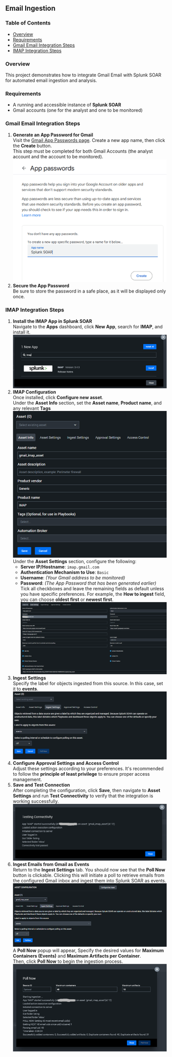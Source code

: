 ## Email Ingestion 
### Table of Contents
- [Overview](#overview)  
- [Requirements](#requirements)  
- [Gmail Email Integration Steps](#gmail-email-integration-steps)
- [IMAP Integration Steps](#imap-integration-steps) 

### Overview
This project demonstrates how to integrate Gmail Email with Splunk SOAR for automated email ingestion and analysis.  

### Requirements
- A running and accessible instance of **Splunk SOAR**
- Gmail accounts (one for the analyst and one to be monitored)

### Gmail Email Integration Steps
1. **Generate an App Password for Gmail**  
   Visit the [Gmail App Passwords page](https://myaccount.google.com/apppasswords). Create a new app name, then click the **Create** button.  
   This step must be completed for both Gmail Accounts (the analyst account and the account to be monitored).  
   ![App Passwords](images/app-passwords.png)  
3. **Secure the App Password**  
   Be sure to store the password in a safe place, as it will be displayed only once.  

### IMAP Integration Steps  
1. **Install the IMAP App in Splunk SOAR**  
   Navigate to the **Apps** dashboard, click **New App**, search for **IMAP**, and install it.  
   ![Install IMAP](images/install-imap.png)  
2. **IMAP Configuration**  
   Once installed, click **Configure new asset**.  
   Under the **Asset Info** section, set the **Asset name**, **Product name**, and any relevant **Tags**  
   ![IMAP Asset Info](images/imap-asset-info.png)  
   Under the **Asset Settings** section, configure the following:  
   - **Server IP/Hostname**: `imap.gmail.com`  
   - **Authentication Mechanism to Use**: `Basic`  
   - **Username**: *(Your Gmail address to be monitored)*  
   - **Password**: *(The App Password that has been generated earlier)*  
   Tick all checkboxes and leave the remaining fields as default unless you have specific preferences. For example, the **How to ingest** field, you can choose **oldest first** or **newest first**.  
   ![IMAP Asset Settings](images/imap-asset-settings.png)  
4. **Ingest Settings**  
   Specify the label for objects ingested from this source. In this case, set it to **events**.  
   ![IMAP Ingest Settings](images/imap-ingest-settings.png)  
5. **Configure Approval Settings and Access Control**  
   Adjust these settings according to your preferences. It's recommended to follow the **principle of least privilege** to ensure proper access management.  
6. **Save and Test Connection**  
   After completing the configuration, click **Save**, then navigate to **Asset Settings** and run **Test Connectivity** to verify that the integration is working successfully.  
   ![IMAP Connectivity Test](images/imap-connectivity-test.png)  
7. **Ingest Emails from Gmail as Events**  
   Return to the **Ingest Settings** tab. You should now see that the **Poll Now** button is clickable. Clicking this will initiate a poll to retrieve emails from the configured Gmail inbox and ingest them into Splunk SOAR as events.  
   ![IMAP Poll Now](images/imap-poll-now.png)  
   A **Poll Now** popup will appear, Specify the desired values for **Maximum Containers (Events)** and **Maximum Artifacts per Container**.  
   Then, click **Poll Now** to begin the ingestion process.  
   ![IMAP Polling containers](images/imap-poll-containers.png)  
   
